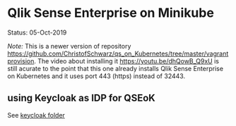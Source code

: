 # Qlik Sense Enterprise on Minikube

Status: 05-Oct-2019

*Note:* This is a newer version of repository https://github.com/ChristofSchwarz/qs_on_Kubernetes/tree/master/vagrantprovision. The video about installing it https://youtu.be/dhQowB_Q9xU is still acurate to the point that this one already installs Qlik Sense Enterprise on Kubernetes and it uses port 443 (https) instead of 32443. 

## using Keycloak as IDP for QSEoK

See <a href="keycloak/readme.md">keycloak folder</a>

